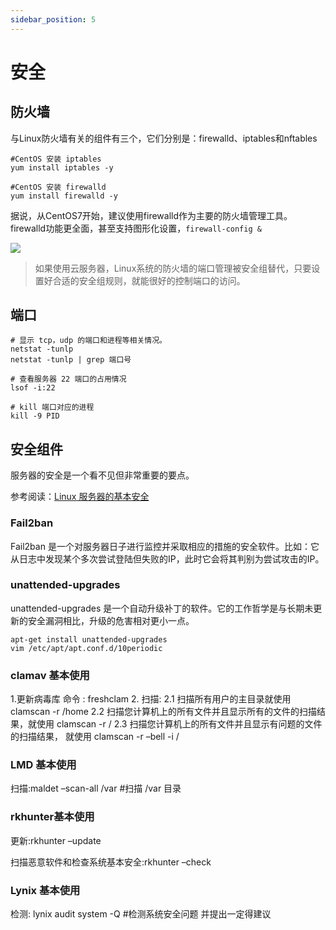 ```yaml
---
sidebar_position: 5
---
```


# 安全
## 防火墙

与Linux防火墙有关的组件有三个，它们分别是：firewalld、iptables和nftables

```
#CentOS 安装 iptables
yum install iptables -y

#CentOS 安装 firewalld
yum install firewalld -y
```

据说，从CentOS7开始，建议使用firewalld作为主要的防火墙管理工具。firewalld功能更全面，甚至支持图形化设置，`firewall-config &`

![](https://libs.websoft9.com/Websoft9/DocsPicture/zh/linux/firewalld-gui-websoft9.png)


> 如果使用云服务器，Linux系统的防火墙的端口管理被安全组替代，只要设置好合适的安全组规则，就能很好的控制端口的访问。

## 端口

```
# 显示 tcp，udp 的端口和进程等相关情况。
netstat -tunlp
netstat -tunlp | grep 端口号

# 查看服务器 22 端口的占用情况
lsof -i:22

# kill 端口对应的进程
kill -9 PID
```

## 安全组件

服务器的安全是一个看不见但非常重要的要点。

参考阅读：[Linux 服务器的基本安全](https://sollove.com/2013/03/03/my-first-5-minutes-on-a-server-or-essential-security-for-linux-servers/)

### Fail2ban

Fail2ban 是一个对服务器日子进行监控并采取相应的措施的安全软件。比如：它从日志中发现某个多次尝试登陆但失败的IP，此时它会将其判别为尝试攻击的IP。

### unattended-upgrades

unattended-upgrades 是一个自动升级补丁的软件。它的工作哲学是与长期未更新的安全漏洞相比，升级的危害相对更小一点。
```
apt-get install unattended-upgrades
vim /etc/apt/apt.conf.d/10periodic
```

### clamav 基本使用
1.更新病毒库 命令 : freshclam 2\. 扫描: 2.1 扫描所有用户的主目录就使用 clamscan -r /home 2.2 扫描您计算机上的所有文件并且显示所有的文件的扫描结果，就使用 clamscan -r / 2.3 扫描您计算机上的所有文件并且显示有问题的文件的扫描结果， 就使用 clamscan -r –bell -i /

### LMD 基本使用

扫描:maldet –scan-all /var #扫描 /var 目录

### rkhunter基本使用

更新:rkhunter –update

扫描恶意软件和检查系统基本安全:rkhunter –check

### Lynix 基本使用

检测: lynix audit system -Q #检测系统安全问题 并提出一定得建议